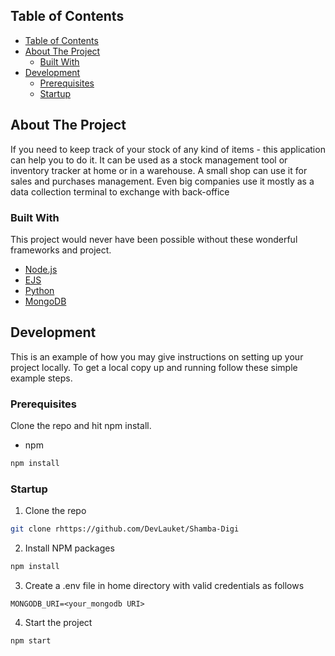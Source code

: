 

<!-- TABLE OF CONTENTS -->

## Table of Contents

- [Table of Contents](#table-of-contents)
- [About The Project](#about-the-project)
  - [Built With](#built-with)
- [Development](#development)
  - [Prerequisites](#prerequisites)
  - [Startup](#startup)


<!-- ABOUT THE PROJECT -->

## About The Project
If you need to keep track of your stock of any kind of items - this application can help you to do it. It can be used as a stock management tool or inventory tracker at home or in a warehouse. A small shop can use it for sales and purchases management. Even big companies use it mostly as a data collection terminal to exchange with back-office

<!--
[![Product Name Screen Shot][product-screenshot]](https://example.com)
-->

### Built With

This project would never have been possible without these wonderful frameworks and project.

- [Node.js](https://nodejs.org)
- [EJS](https://ejs.co)
- [Python](https://www.python.org/)
- [MongoDB](https://www.mongodb.com/)


<!-- GETTING STARTED -->

## Development

This is an example of how you may give instructions on setting up your project locally.
To get a local copy up and running follow these simple example steps.


### Prerequisites

Clone the repo and hit npm install.

- npm

```sh
npm install
```

### Startup

1. Clone the repo

```sh
git clone rhttps://github.com/DevLauket/Shamba-Digi
```

2. Install NPM packages

```sh
npm install
```

3. Create a .env file in home directory with valid credentials as follows

```
MONGODB_URI=<your_mongodb URI>

```

4. Start the project

```JS
npm start
```

<!-- ROADMAP -->


